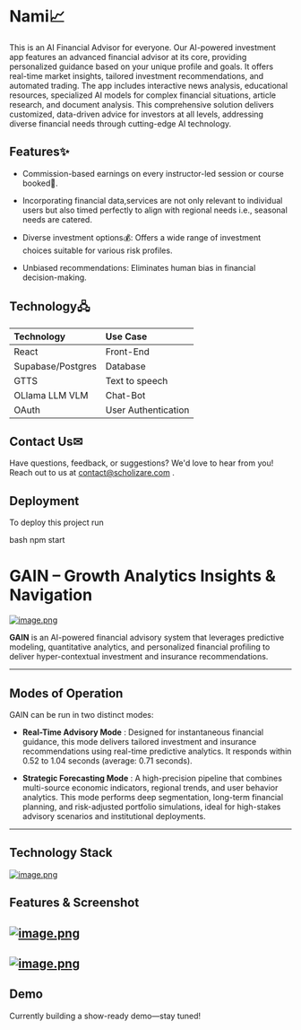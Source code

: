 # Nami📈

This is an AI Financial Advisor for everyone. Our AI-powered investment app features an advanced financial advisor at its core, providing personalized guidance based on your unique profile and goals. It offers real-time market insights, tailored investment recommendations, and automated trading. The app includes interactive news analysis, educational resources, specialized AI models for complex financial situations, article research, and document analysis. This comprehensive solution delivers customized, data-driven advice for investors at all levels, addressing diverse financial needs through cutting-edge AI technology.

## Features✨

- Commission-based earnings on every instructor-led session or course booked🤝.
- Incorporating financial data,services are not only relevant to
  individual users but also timed perfectly to align with regional needs i.e., seasonal needs are catered.
- Diverse investment options💰: Offers a wide range of investment
  choices suitable for various risk profiles.

- Unbiased recommendations: Eliminates human bias in financial decision-making.

## Technology🖧


| Technology  | Use Case     
| :-------- | :------- 
| React | Front-End 
| Supabase/Postgres | Database 
| GTTS | Text to speech
| OLlama LLM VLM | Chat-Bot
| OAuth | User Authentication

## Contact Us✉ 

Have questions, feedback, or suggestions? We'd love to hear from you! Reach out to us at contact@scholizare.com .

## Deployment

To deploy this project run

bash
  npm start



# GAIN – Growth Analytics Insights & Navigation

[![image.png](https://i.postimg.cc/xCYRVCSQ/image.png)](https://postimg.cc/4KLtzXd2)

**GAIN** is an AI-powered financial advisory system that leverages predictive modeling, quantitative analytics, and personalized financial profiling to deliver hyper-contextual investment and insurance recommendations.

---
## Modes of Operation
GAIN can be run in two distinct modes:

- **Real-Time Advisory Mode** : Designed for instantaneous financial guidance, this mode delivers tailored investment and insurance recommendations using real-time predictive analytics. It responds within 0.52 to 1.04 seconds (average: 0.71 seconds).

- **Strategic Forecasting Mode** : A high-precision pipeline that combines multi-source economic indicators, regional trends, and user behavior analytics. This mode performs deep segmentation, long-term financial planning, and risk-adjusted portfolio simulations, ideal for high-stakes advisory scenarios and institutional deployments.
---






## Technology Stack

[![image.png](https://i.postimg.cc/prSzrV3p/image.png)](https://postimg.cc/wRh7bzqp)


## Features & Screenshot

[![image.png](https://i.postimg.cc/MKjjtShm/image.png)](https://postimg.cc/jLt5dGqD)
----------------------------------
[![image.png](https://i.postimg.cc/rFS5MTQF/image.png)](https://postimg.cc/1f38rLkL)
-----------------
## Demo

Currently building a show-ready demo—stay tuned!
